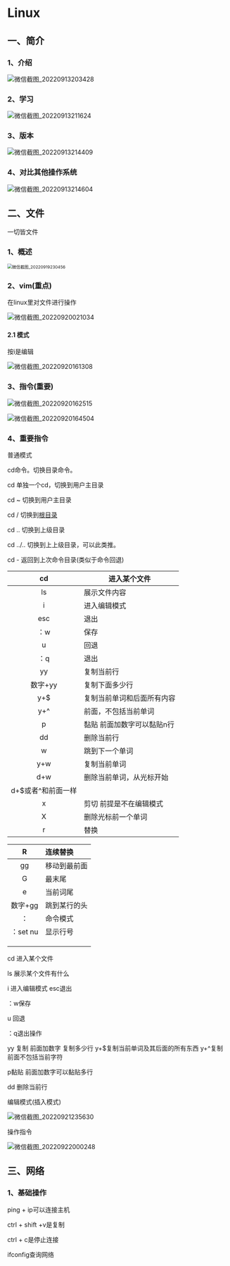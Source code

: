 # Linux

## 一、简介

### 1、介绍

![微信截图_20220913203428](https://gitee.com/hongshenghyj/typora/raw/master/img/%E5%BE%AE%E4%BF%A1%E6%88%AA%E5%9B%BE_20220913203428.png)



### 2、学习

![微信截图_20220913211624](https://gitee.com/hongshenghyj/typora/raw/master/img/%E5%BE%AE%E4%BF%A1%E6%88%AA%E5%9B%BE_20220913211624.png)



### 3、版本

![微信截图_20220913214409](https://gitee.com/hongshenghyj/typora/raw/master/img/%E5%BE%AE%E4%BF%A1%E6%88%AA%E5%9B%BE_20220913214409.png)



### 4、对比其他操作系统

![微信截图_20220913214604](https://gitee.com/hongshenghyj/typora/raw/master/img/%E5%BE%AE%E4%BF%A1%E6%88%AA%E5%9B%BE_20220913214604.png)





## 二、文件

一切皆文件

### 1、概述

<img src="https://gitee.com/hongshenghyj/typora/raw/master/img/%E5%BE%AE%E4%BF%A1%E6%88%AA%E5%9B%BE_20220919230456.png" alt="微信截图_20220919230456" style="zoom:67%;" />



### **2、vim**(重点)

在linux里对文件进行操作

![微信截图_20220920021034](https://gitee.com/hongshenghyj/typora/raw/master/img/%E5%BE%AE%E4%BF%A1%E6%88%AA%E5%9B%BE_20220920021034.png)



#### 2.1 模式

按i是编辑

![微信截图_20220920161308](https://gitee.com/hongshenghyj/typora/raw/master/img/%E5%BE%AE%E4%BF%A1%E6%88%AA%E5%9B%BE_20220920161308.png)



### 3、指令(重要)

![微信截图_20220920162515](https://gitee.com/hongshenghyj/typora/raw/master/img/%E5%BE%AE%E4%BF%A1%E6%88%AA%E5%9B%BE_20220920162515.png)

![微信截图_20220920164504](https://gitee.com/hongshenghyj/typora/raw/master/img/%E5%BE%AE%E4%BF%A1%E6%88%AA%E5%9B%BE_20220920164504.png)



### 4、重要指令

普通模式

cd命令。切换目录命令。

cd 单独一个cd，切换到用户主目录

cd ~ 切换到用户主目录

cd / 切换到[根目录](https://so.csdn.net/so/search?q=根目录&spm=1001.2101.3001.7020)

cd .. 切换到上级目录

cd ../.. 切换到上上级目录，可以此类推。

cd - 返回到上次命令目录(类似于命令回退)

|         cd         | 进入某个文件                 |
| :----------------: | ---------------------------- |
|         ls         | 展示文件内容                 |
|         i          | 进入编辑模式                 |
|        esc         | 退出                         |
|        ：w         | 保存                         |
|         u          | 回退                         |
|        ：q         | 退出                         |
|         yy         | 复制当前行                   |
|      数字+yy       | 复制下面多少行               |
|        y+$         | 复制当前单词和后面所有内容   |
|        y+^         | 前面，不包括当前单词         |
|         p          | 黏贴   前面加数字可以黏贴n行 |
|         dd         | 删除当前行                   |
|         w          | 跳到下一个单词               |
|        y+w         | 复制当前单词                 |
|        d+w         | 删除当前单词，从光标开始     |
| d+$或者^和前面一样 |                              |
|         x          | 剪切  前提是不在编辑模式     |
|         X          | 删除光标前一个单词           |
|         r          | 替换                         |



|    R     | 连续替换     |
| :------: | :----------- |
|    gg    | 移动到最前面 |
|    G     | 最末尾       |
|    e     | 当前词尾     |
| 数字+gg  | 跳到某行的头 |
|    ：    | 命令模式     |
| ：set nu | 显示行号     |
|          |              |
|          |              |
|          |              |







cd 进入某个文件

ls 展示某个文件有什么

i 进入编辑模式   esc退出

：w保存

u 回退

：q退出操作

yy 复制  前面加数字  复制多少行    y+$复制当前单词及其后面的所有东西     y+^复制前面不包括当前字符

p黏贴    前面加数字可以黏贴多行 

dd 删除当前行



编辑模式(插入模式)

![微信截图_20220921235630](https://gitee.com/hongshenghyj/typora/raw/master/img/%E5%BE%AE%E4%BF%A1%E6%88%AA%E5%9B%BE_20220921235630.png)





操作指令

![微信截图_20220922000248](https://gitee.com/hongshenghyj/typora/raw/master/img/%E5%BE%AE%E4%BF%A1%E6%88%AA%E5%9B%BE_20220922000248.png)









## 三、网络

### 1、基础操作

ping + ip可以连接主机

ctrl + shift +v是复制

ctrl + c是停止连接

ifconfig查询网络

